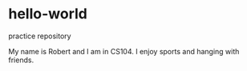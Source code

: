 # hello-world
practice repository

My name is Robert and I am in CS104. 
I enjoy sports and hanging with friends.
